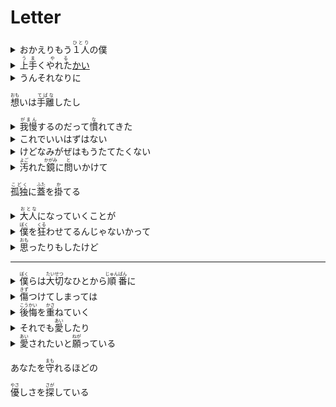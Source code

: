 <h1>Letter</h1>
<details><summary>おかえりもう<ruby>１人<rt>ひとり</rt></ruby>の僕</summary>欢迎回来，另一个我</details>
<details><summary><ruby>上手<rt>うま</rt></ruby>く<ruby>やれた<rt>やる</rt></ruby><a href="/grammar/%E3%81%97%E3%82%85%E3%81%86%E3%81%98%E3%82%87/%E3%81%8B%E3%81%84.md">かい</a></summary>一切还顺利吗</details>
<details><summary>うんそれなりに</summary>嗯 还可以</details>
<p><ruby>想<rt>おも</rt></ruby>いは<ruby>手離<rt>てばな</rt></ruby>したし</p><details><summary><ruby>我慢<rt>がまん</rt></ruby>するのだって<ruby>慣<rt>な</rt></ruby>れてきた</summary>我已经习惯忍耐</details>
<details><summary>これでいいはずはない</summary>虽然这不是最好的</details>
<details><summary>けどなみがぜはもうたてたくない</summary>但是我已经不想再做任何事情了</details>
<details><summary><ruby>汚<rt>よご</rt></ruby>れた<ruby>鏡<rt>かがみ</rt></ruby>に<ruby>問<rt>と</rt></ruby>いかけて</summary>我质问着肮脏的镜子</details>
<p><ruby>孤独<rt>こどく</rt></ruby>に<ruby>蓋<rt>ふた</rt></ruby>を<ruby>掛<rt>か</rt></ruby>てる</p><details><summary><ruby>大人<rt>おとな</rt></ruby>になっていくことが</summary>是不是因为成为了大人</details>
<details><summary><ruby>僕<rt>ぼく</rt></ruby>を<ruby>狂<rt>くる</rt></ruby>わせてるんじゃないかって</summary>让我失去了理智</details>
<details><summary><ruby>思<rt>おも</rt></ruby>ったりもしたけど</summary>有时也会这样问自己</details>
<hr>
<details><summary><ruby>僕<rt>ぼく</rt></ruby>らは<ruby>大切<rt>たいせつ</rt></ruby>なひとから<ruby>順<rt>じゅん</rt></ruby><ruby>番<rt>ばん</rt></ruby>に</summary>我们总是从最重要的人开始</details>
<details><summary><ruby>傷<rt>きず</rt></ruby>つけてしまっては</summary>不停伤害着他们</details>
<details><summary><ruby>後悔<rt>こうかい</rt></ruby>を<ruby>重<rt>かさ</rt></ruby>ねていく</summary>然后又为此后悔，不停循环着</details>
<details><summary>それでも<ruby>愛<rt>あい</rt></ruby>したり</summary>但是我们还是盼望着</details>
<details><summary><ruby>愛<rt>あい</rt></ruby>されたいと<ruby>願<rt>ねが</rt></ruby>っている</summary>爱与被爱</details>
<p>あなたを<ruby>守<rt>まも</rt></ruby>れるほどの</p><p><ruby>優<rt>やさ</rt></ruby>しさを<ruby>探<rt>さが</rt></ruby>している</p>